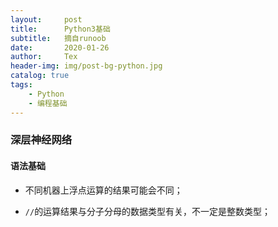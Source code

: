 ```yaml
---
layout:     post
title:      Python3基础
subtitle:   摘自runoob
date:       2020-01-26
author:     Tex
header-img: img/post-bg-python.jpg
catalog: true
tags:
    - Python
    - 编程基础
---
```

### 深层神经网络


#### 语法基础

- 不同机器上浮点运算的结果可能会不同；

- `//`的运算结果与分子分母的数据类型有关，不一定是整数类型；

